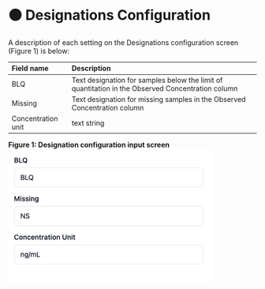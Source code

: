 # 🟠 Designations Configuration
A description of each setting on the Designations configuration screen (Figure 1) is below:

|Field name|Description|
|:---|:---|
|BLQ|Text designation for samples below the limit of quantitation in the Observed Concentration column|
|Missing|Text designation for missing samples in the Observed Concentration column|
|Concentration unit|text string|Units associated with Analyzed Concentration column|

**Figure 1: Designation configuration input screen**
![Designation configuration input](./images/Designations_input.png)

